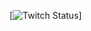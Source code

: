 [![Twitch Status](https://img.shields.io/twitch/status/hola?style=social&link=https://www.google.com/)]
